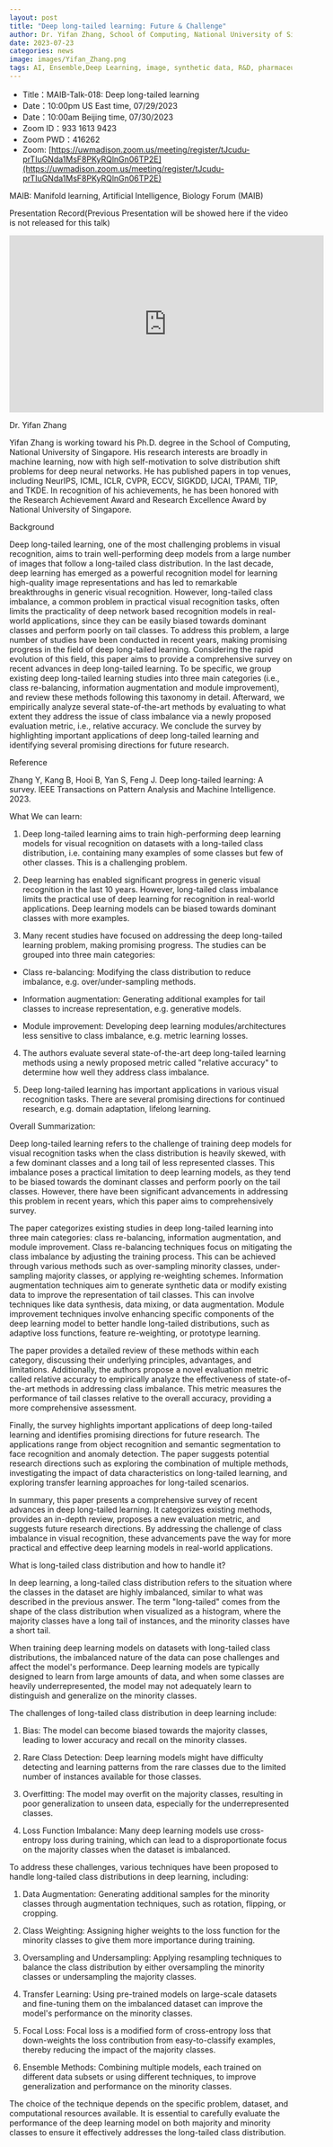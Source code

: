```yaml
---
layout: post
title: "Deep long-tailed learning: Future & Challenge"
author: Dr. Yifan Zhang, School of Computing, National University of Singapore
date: 2023-07-23
categories: news
image: images/Yifan_Zhang.png
tags: AI, Ensemble,Deep Learning, image, synthetic data, R&D, pharmaceutical, biomedicine, Long-tailed learning, Deep Learning
---
```


- Title：MAIB-Talk-018: Deep long-tailed learning
- Date：10:00pm US East time, 07/29/2023
- Date：10:00am Beijing time, 07/30/2023
- Zoom  ID：933 1613 9423
- Zoom PWD：416262
- Zoom: [https://uwmadison.zoom.us/meeting/register/tJcudu-prTIuGNda1MsF8PKyRQlnGn06TP2E](https://uwmadison.zoom.us/meeting/register/tJcudu-prTIuGNda1MsF8PKyRQlnGn06TP2E)

MAIB: Manifold learning, Artificial Intelligence, Biology Forum (MAIB)

Presentation Record(Previous Presentation will be showed here if the video is not released for this talk)

<p align="center">
<iframe width="560" height="315" src="https://www.youtube.com/embed/Bp7vBc8dZSg" title="YouTube video player" frameborder="0" allow="accelerometer; autoplay; clipboard-write; encrypted-media; gyroscope; picture-in-picture" allowfullscreen></iframe>
</p>

Dr. Yifan Zhang

Yifan Zhang is working toward his Ph.D. degree in the School of Computing, National University of Singapore. His research interests are broadly in machine learning, now with high self-motivation to solve distribution shift problems for deep neural networks. He has published papers in top venues, including NeurIPS, ICML, ICLR, CVPR, ECCV, SIGKDD, IJCAI, TPAMI, TIP, and TKDE. In recognition of his achievements, he has been honored with the Research Achievement Award and Research Excellence Award by National University of Singapore.

Background

Deep long-tailed learning, one of the most challenging problems in visual recognition, aims to train well-performing deep models from a large number of images that follow a long-tailed class distribution. In the last decade, deep learning has emerged as a powerful recognition model for learning high-quality image representations and has led to remarkable breakthroughs in generic visual recognition. However, long-tailed class imbalance, a common problem in practical visual recognition tasks, often limits the practicality of deep network based recognition models in real-world applications, since they can be easily biased towards dominant classes and perform poorly on tail classes.  To address this problem, a large number of studies have been conducted in recent years, making promising progress in the field of deep long-tailed learning. Considering the rapid evolution of this field,  this paper aims to provide a comprehensive survey on recent advances in deep long-tailed learning. To be specific, we group existing deep long-tailed learning studies into three main categories (i.e., class re-balancing, information augmentation and module improvement), and review these methods  following this taxonomy in detail. Afterward, we empirically analyze several state-of-the-art  methods by evaluating to what extent they   address the issue of class imbalance via a newly proposed evaluation metric, i.e., relative accuracy.  We conclude the survey by highlighting important applications of deep long-tailed learning and identifying several promising directions for future research.

Reference

Zhang Y, Kang B, Hooi B, Yan S, Feng J. Deep long-tailed learning: A survey. IEEE Transactions on Pattern Analysis and Machine Intelligence. 2023.

What We can learn:

1. Deep long-tailed learning aims to train high-performing deep learning models for visual recognition on datasets with a long-tailed class distribution, i.e. containing many examples of some classes but few of other classes. This is a challenging problem.

2. Deep learning has enabled significant progress in generic visual recognition in the last 10 years. However, long-tailed class imbalance limits the practical use of deep learning for recognition in real-world applications. Deep learning models can be biased towards dominant classes with more examples.

3. Many recent studies have focused on addressing the deep long-tailed learning problem, making promising progress. The studies can be grouped into three main categories:

- Class re-balancing: Modifying the class distribution to reduce imbalance, e.g. over/under-sampling methods.

- Information augmentation: Generating additional examples for tail classes to increase representation, e.g. generative models. 

- Module improvement: Developing deep learning modules/architectures less sensitive to class imbalance, e.g. metric learning losses.

4. The authors evaluate several state-of-the-art deep long-tailed learning methods using a newly proposed metric called "relative accuracy" to determine how well they address class imbalance.

5. Deep long-tailed learning has important applications in various visual recognition tasks. There are several promising directions for continued research, e.g. domain adaptation, lifelong learning.

Overall Summarization:

Deep long-tailed learning refers to the challenge of training deep models for visual recognition tasks when the class distribution is heavily skewed, with a few dominant classes and a long tail of less represented classes. This imbalance poses a practical limitation to deep learning models, as they tend to be biased towards the dominant classes and perform poorly on the tail classes. However, there have been significant advancements in addressing this problem in recent years, which this paper aims to comprehensively survey.

The paper categorizes existing studies in deep long-tailed learning into three main categories: class re-balancing, information augmentation, and module improvement. Class re-balancing techniques focus on mitigating the class imbalance by adjusting the training process. This can be achieved through various methods such as over-sampling minority classes, under-sampling majority classes, or applying re-weighting schemes. Information augmentation techniques aim to generate synthetic data or modify existing data to improve the representation of tail classes. This can involve techniques like data synthesis, data mixing, or data augmentation. Module improvement techniques involve enhancing specific components of the deep learning model to better handle long-tailed distributions, such as adaptive loss functions, feature re-weighting, or prototype learning.

The paper provides a detailed review of these methods within each category, discussing their underlying principles, advantages, and limitations. Additionally, the authors propose a novel evaluation metric called relative accuracy to empirically analyze the effectiveness of state-of-the-art methods in addressing class imbalance. This metric measures the performance of tail classes relative to the overall accuracy, providing a more comprehensive assessment.

Finally, the survey highlights important applications of deep long-tailed learning and identifies promising directions for future research. The applications range from object recognition and semantic segmentation to face recognition and anomaly detection. The paper suggests potential research directions such as exploring the combination of multiple methods, investigating the impact of data characteristics on long-tailed learning, and exploring transfer learning approaches for long-tailed scenarios.

In summary, this paper presents a comprehensive survey of recent advances in deep long-tailed learning. It categorizes existing methods, provides an in-depth review, proposes a new evaluation metric, and suggests future research directions. By addressing the challenge of class imbalance in visual recognition, these advancements pave the way for more practical and effective deep learning models in real-world applications.


What is long-tailed class distribution and how to handle it? 


In deep learning, a long-tailed class distribution refers to the situation where the classes in the dataset are highly imbalanced, similar to what was described in the previous answer. The term "long-tailed" comes from the shape of the class distribution when visualized as a histogram, where the majority classes have a long tail of instances, and the minority classes have a short tail.

When training deep learning models on datasets with long-tailed class distributions, the imbalanced nature of the data can pose challenges and affect the model's performance. Deep learning models are typically designed to learn from large amounts of data, and when some classes are heavily underrepresented, the model may not adequately learn to distinguish and generalize on the minority classes.

The challenges of long-tailed class distribution in deep learning include:

1. Bias: The model can become biased towards the majority classes, leading to lower accuracy and recall on the minority classes.

2. Rare Class Detection: Deep learning models might have difficulty detecting and learning patterns from the rare classes due to the limited number of instances available for those classes.

3. Overfitting: The model may overfit on the majority classes, resulting in poor generalization to unseen data, especially for the underrepresented classes.

4. Loss Function Imbalance: Many deep learning models use cross-entropy loss during training, which can lead to a disproportionate focus on the majority classes when the dataset is imbalanced.

To address these challenges, various techniques have been proposed to handle long-tailed class distributions in deep learning, including:

1. Data Augmentation: Generating additional samples for the minority classes through augmentation techniques, such as rotation, flipping, or cropping.

2. Class Weighting: Assigning higher weights to the loss function for the minority classes to give them more importance during training.

3. Oversampling and Undersampling: Applying resampling techniques to balance the class distribution by either oversampling the minority classes or undersampling the majority classes.

4. Transfer Learning: Using pre-trained models on large-scale datasets and fine-tuning them on the imbalanced dataset can improve the model's performance on the minority classes.

5. Focal Loss: Focal loss is a modified form of cross-entropy loss that down-weights the loss contribution from easy-to-classify examples, thereby reducing the impact of the majority classes.

6. Ensemble Methods: Combining multiple models, each trained on different data subsets or using different techniques, to improve generalization and performance on the minority classes.

The choice of the technique depends on the specific problem, dataset, and computational resources available. It is essential to carefully evaluate the performance of the deep learning model on both majority and minority classes to ensure it effectively addresses the long-tailed class distribution.